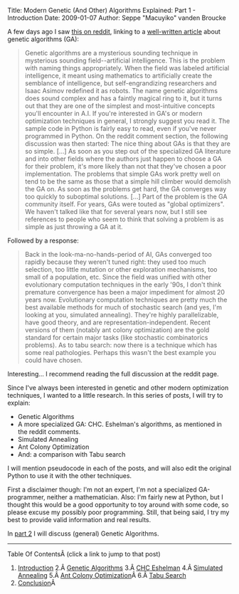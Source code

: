 Title: Modern Genetic (And Other) Algorithms Explained: Part 1 - Introduction
Date: 2009-01-07
Author: Seppe "Macuyiko" vanden Broucke

A few days ago I saw [this on reddit](http://www.reddit.com/r/programming/comments/7n1zl/genetic_algorithms_cool_name_amp_damn_simple_best/), linking to a [well-written article](http://lethain.com/entry/2009/jan/02/genetic-algorithms-cool-name-damn-simple/) about genetic algorithms (GA):

> Genetic algorithms are a mysterious sounding technique in mysterious sounding field--artificial intelligence. This is the problem with naming things appropriately. When the field was labeled artificial intelligence, it meant using mathematics to artificially create the semblance of intelligence, but self-engrandizing researchers and Isaac Asimov redefined it as robots.
> The name genetic algorithms does sound complex and has a faintly magical ring to it, but it turns out that they are one of the simplest and most-intuitive concepts you'll encounter in A.I.
> If you're interested in GA's or modern optimization techniques in general, I strongly suggest you read it. The sample code in Python is fairly easy to read, even if you've never programmed in Python. On the reddit comment section, the following discussion was then started:
> The nice thing about GAs is that they are so simple. [...] As soon as you step out of the specialized GA literature and into other fields where the authors just happen to choose a GA for their problem, it's more likely than not that they've chosen a poor implementation.
> The problems that simple GAs work pretty well on tend to be the same as those that a simple hill climber would demolish the GA on. As soon as the problems get hard, the GA converges way too quickly to suboptimal solutions. [...]
> Part of the problem is the GA community itself. For years, GAs were touted as "global optimizers". We haven't talked like that for several years now, but I still see references to people who seem to think that solving a problem is as simple as just throwing a GA at it.

Followed by a response:

> Back in the look-ma-no-hands-period of AI, GAs converged too rapidly because they weren't tuned right: they used too much selection, too little mutation or other exploration mechanisms, too small of a population, etc. Since the field was unified with other evolutionary computation techniques in the early '90s, I don't think premature convergence has been a major impediment for almost 20 years now. Evolutionary computation techniques are pretty much the best available methods for much of stochastic search (and yes, I'm looking at you, simulated annealing). They're highly parallelizable, have good theory, and are representation-independent. Recent versions of them (notably ant colony optimization) are the gold standard for certain major tasks (like stochastic combinatorics problems).
> As to tabu search: now there is a technique which has some real pathologies. Perhaps this wasn't the best example you could have chosen.

Interesting... I recommend reading the full discussion at the reddit page.

Since I've always been interested in genetic and other modern optimization techniques, I wanted to a little research. In this series of posts, I will try to explain:

  - Genetic Algorithms
  - A more specialized GA: CHC. Eshelman's algorithms, as mentioned in the reddit comments.
  - Simulated Annealing
  - Ant Colony Optimization
  - And: a comparison with Tabu search

I will mention pseudocode in each of the posts, and will also edit the original Python to use it with the other techniques.

First a disclaimer though: I'm not an expert, I'm not a specialized GA-programmer, neither a mathematician. Also: I'm fairly new at Python, but I thought this would be a good opportunity to toy around with some code, so please excuse my possibly poor programming. Still, that being said, I try my best to provide valid information and real results.

In [part 2](|filename|2009_01_modern-genetic-and-other-algorithms-2.md) I will discuss (general) Genetic Algorithms.

-----

Table Of ContentsÂ (click a link to jump to that post)

1. [Introduction](|filename|2009_01_modern-genetic-and-other-algorithms-1.md)
2.Â [Genetic Algorithms](|filename|2009_01_modern-genetic-and-other-algorithms-2.md)
3.Â [CHC Eshelman](|filename|2009_01_modern-genetic-and-other-algorithms-3.md)
4.Â [Simulated Annealing](|filename|2009_01_modern-genetic-and-other-algorithms-4.md)
5.Â [Ant Colony Optimization](|filename|2009_01_modern-genetic-and-other-algorithms-5.md)Â
6.Â [Tabu Search](|filename|2009_01_modern-genetic-and-other-algorithms-6.md)
7. [Conclusion](|filename|2009_01_modern-genetic-and-other-algorithms-7.md)Â


